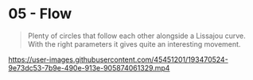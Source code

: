# 05 - Flow

> Plenty of circles that follow each other alongside a Lissajou curve. With the right parameters it gives quite an interesting movement.

https://user-images.githubusercontent.com/45451201/193470524-9e73dc53-7b9e-490e-913e-905874061329.mp4
